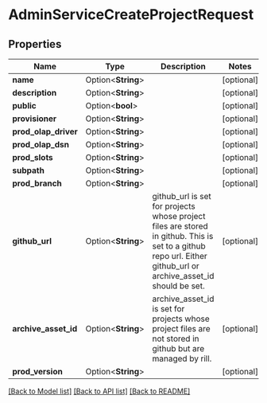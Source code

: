 # AdminServiceCreateProjectRequest

## Properties

Name | Type | Description | Notes
------------ | ------------- | ------------- | -------------
**name** | Option<**String**> |  | [optional]
**description** | Option<**String**> |  | [optional]
**public** | Option<**bool**> |  | [optional]
**provisioner** | Option<**String**> |  | [optional]
**prod_olap_driver** | Option<**String**> |  | [optional]
**prod_olap_dsn** | Option<**String**> |  | [optional]
**prod_slots** | Option<**String**> |  | [optional]
**subpath** | Option<**String**> |  | [optional]
**prod_branch** | Option<**String**> |  | [optional]
**github_url** | Option<**String**> | github_url is set for projects whose project files are stored in github. This is set to a github repo url. Either github_url or archive_asset_id should be set. | [optional]
**archive_asset_id** | Option<**String**> | archive_asset_id is set for projects whose project files are not stored in github but are managed by rill. | [optional]
**prod_version** | Option<**String**> |  | [optional]

[[Back to Model list]](../README.md#documentation-for-models) [[Back to API list]](../README.md#documentation-for-api-endpoints) [[Back to README]](../README.md)


